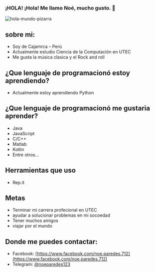 ### ¡HOLA! ¡Hola! Me llamo Noé, mucho gusto. 👋
![hola-mundo-pizarra](https://user-images.githubusercontent.com/91269836/134583742-371c3d67-8e78-442b-bfc1-f8647cf4d948.gif)
## sobre mi:
- Soy de Cajamrca – Perú
- Actualmente estudio Ciencia de la Computación en UTEC
- Me gusta la música clasica y el Rock and roll
## ¿Que lenguaje de programacionó estoy aprendiendo?
- Actualmente estoy aprendiendo Python
## ¿Que lenguaje de programacionó me gustaria aprender?
- Java
- JavaScript
- C/C++
- Matlab
- Kotlin 
- Entre otros...
## Herramientas que uso
- Rep.it
## Metas
 - Terminar mi carrera profecional en UTEC
 - ayudar a solucionar problemas en mi socoedad
 - Tener muchos amigos
 - viajar por el mundo
## Donde me puedes contactar:
- Facebook: [https://www.facebook.com/noe.paredes.712](https://www.facebook.com/noe.paredes.712)
- Telegram: [@noeparedes123](@noeparedes123)


<!--
**NoeParedes/NoeParedes** is a ✨ _special_ ✨ repository because its `README.md` (this file) appears on your GitHub profile.
